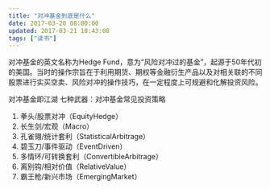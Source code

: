 ```yaml
---
title: "对冲基金到底是什么"
date: 2017-03-20 08:00:00
updated: 2017-03-21 10:43:08
tags: ["读书"]
---
```

对冲基金的英文名称为Hedge Fund，意为“风险对冲过的基金”，起源于50年代初的美国。当时的操作宗旨在于利用期货、期权等金融衍生产品以及对相关联的不同股票进行实买空卖、风险对冲的操作技巧，在一定程度上可规避和化解投资风险。
  
对冲基金即江湖
七种武器：对冲基金常见投资策略  
  1. 拳头/股票对冲（EquityHedge）  
  2. 长生剑/宏观（Macro）  
  3. 孔雀翎/统计套利（StatisticalArbitrage）  
  4. 碧玉刀/事件驱动（EventDriven）
  5. 多情环/可转换套利（ConvertibleArbitrage）  
  6. 离别钩/相对价值（RelativeValue）
  7. 霸王枪/新兴市场（EmergingMarket）
  
